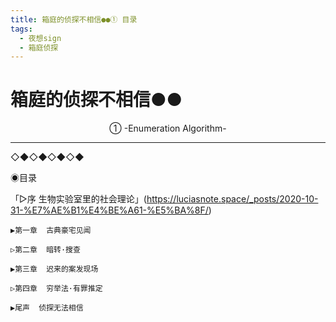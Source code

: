 ```yaml
---
title: 箱庭的侦探不相信●●① 目录
tags:
  - 夜想sign
  - 箱庭侦探
---
```


# 箱庭的侦探不相信●●
<center>①  -Enumeration Algorithm-</center>


---
◇◆◇◆◇◆◇◆

◉目录


「▷序  生物实验室里的社会理论」(https://luciasnote.space/_posts/2020-10-31-%E7%AE%B1%E4%BE%A61-%E5%BA%8F/)

    ▶第一章  古典豪宅见闻

    ▷第二章  暗转·搜查

    ▶第三章  迟来的案发现场

    ▷第四章  穷举法·有罪推定

    ▶尾声  侦探无法相信 

